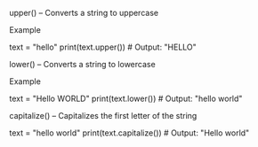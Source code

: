 upper() – Converts a string to uppercase

Example

text = "hello"
print(text.upper())  # Output: "HELLO"

lower() – Converts a string to lowercase

Example

text = "Hello WORLD"
print(text.lower())  # Output: "hello world"

capitalize() – Capitalizes the first letter of the string

text = "hello world"
print(text.capitalize())  # Output: "Hello world"
